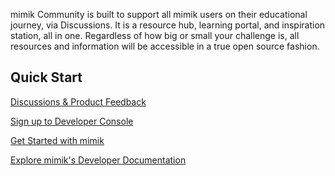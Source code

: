 mimik Community is built to support all mimik users on their educational journey, via Discussions. It is a resource hub, learning portal, and inspiration station, all in one. Regardless of how big or small your challenge is, all resources and information will be accessible in a true open source fashion.


## Quick Start
[Discussions & Product Feedback](https://github.com/edgeEngine/Community/discussions)

[Sign up to Developer Console](https://developer.mimik.com)

[Get Started with mimik](https://developer.mimik.com/get-started-with-edgeengine)

[Explore mimik's Developer Documentation](https://devdocs.mimik.com) 
